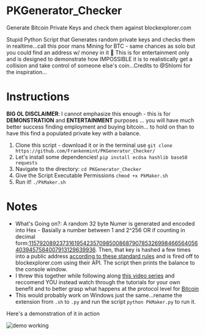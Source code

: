 # PKGenerator_Checker
Generate Bitcoin Private Keys and check them against blockexplorer.com

Stupid Python Script that Generates random private keys and checks them in realtime...call this poor mans Mining for BTC - same chances as solo but you could find an address w/ money in it 🤑  This is for entertainment only and is designed to demonstrate how IMPOSSIBLE it is to realistically get a collision and take control of someone else's coin...Credits to @Shlomi for the inspiration...

# Instructions

<strong>BIG OL DISCLAIMER</strong>:  I cannot emphasize this enough - this is for **DEMONSTRATION** and **ENTERTAINMENT** purposes ... you will have much better success finding employment and buying bitcoin... to hold on than to have this find a populated private key with a balance.

1. Clone this script - download it or in the terminal use `git clone https://github.com/Frankenmint/PKGenerator_Checker/`
2. Let's install some dependencies!  `pip install ecdsa hashlib base58 requests`
3. Navigate to the directory: `cd PKGenerator_Checker`
4. Give the Script Executable Permissions `chmod +x PkMaker.sh`
5. Run it! `./PkMaker.sh`

# Notes


* What's Going on?:  A random 32 byte Numer is generated and encoded into Hex - Basially a number between 1 and 2^256 OR if counting in decimal form:[115792089237316195423570985008687907853269984665640564039457584007913129639936](http://www.calculatorsoup.com/calculators/algebra/exponent.php).  Then, that key is hashed a few times into a public address [according to these standard rules](https://en.bitcoin.it/w/images/en/9/9b/PubKeyToAddr.png) and is fired off to blockexplorer.com using their API. The script then prints the balance to the console window.
* I threw this together while following along [this video series](https://www.youtube.com/playlist?list=PLH4m2oS2ratfeNpZAoVwPlQqEr3HgNu7S) and reccomend YOU instead watch through the tutorials for your own benefit and to better grasp what happens at the protocol level for [Bitcoin](https://bitcoin.org)
* This would probably work on Windows just the same...rename the extension from `.sh` to `.py` and run the script `python PkMaker.py` to run it.

Here's a demonstration of it in action

![demo working](http://g.recordit.co/z6QqeZyEM1.gif "We're Generating Private Keys and Checking Them on the Fly!")

